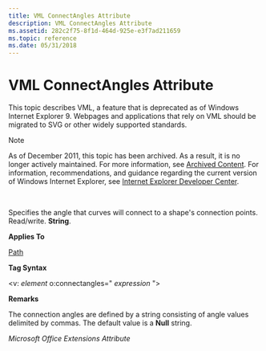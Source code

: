 ```yaml
---
title: VML ConnectAngles Attribute
description: VML ConnectAngles Attribute
ms.assetid: 282c2f75-8f1d-464d-925e-e3f7ad211659
ms.topic: reference
ms.date: 05/31/2018
---
```


# VML ConnectAngles Attribute

This topic describes VML, a feature that is deprecated as of Windows Internet Explorer 9. Webpages and applications that rely on VML should be migrated to SVG or other widely supported standards.

> [!Note]  
> As of December 2011, this topic has been archived. As a result, it is no longer actively maintained. For more information, see [Archived Content](/previous-versions/windows/internet-explorer/ie-developer/). For information, recommendations, and guidance regarding the current version of Windows Internet Explorer, see [Internet Explorer Developer Center](https://msdn.microsoft.com/ie/).

 

Specifies the angle that curves will connect to a shape's connection points. Read/write. **String**.

**Applies To**

[Path](msdn-online-vml-path-element.md)

**Tag Syntax**

<v: *element* o:connectangles=" *expression* ">

**Remarks**

The connection angles are defined by a string consisting of angle values delimited by commas. The default value is a **Null** string.

*Microsoft Office Extensions Attribute*

 

 
